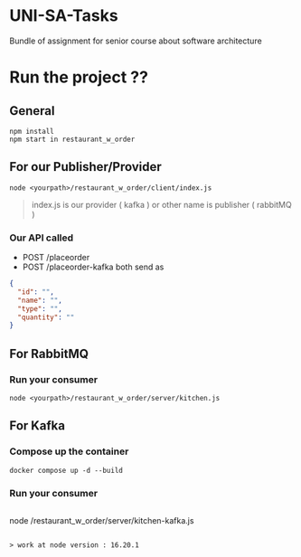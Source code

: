 # UNI-SA-Tasks
Bundle of assignment for senior course about software architecture

# Run the project ?? 

## General
```
npm install
npm start in restaurant_w_order
```

## For our Publisher/Provider 
```
node <yourpath>/restaurant_w_order/client/index.js
```
> index.js is our provider ( kafka ) or other name is publisher ( rabbitMQ )

### Our API called 

- POST /placeorder
- POST /placeorder-kafka
both send as
```json
{
  "id": "",
  "name": "",
  "type": "",
  "quantity": ""
}
```

## For RabbitMQ

### Run your consumer
```
node <yourpath>/restaurant_w_order/server/kitchen.js
```

## For Kafka

### Compose up the container 
```
docker compose up -d --build
```
### Run your consumer
```
```
node <yourpath>/restaurant_w_order/server/kitchen-kafka.js
```

> work at node version : 16.20.1
